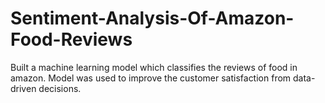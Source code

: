 # Sentiment-Analysis-Of-Amazon-Food-Reviews
Built a machine learning model which classifies the reviews of food in amazon.  Model was used to improve the customer satisfaction from data-driven decisions.
